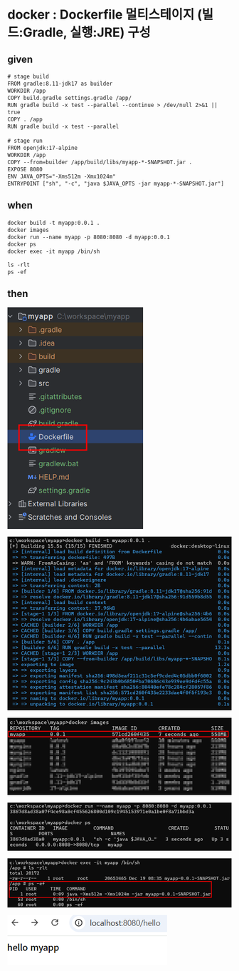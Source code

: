 # docker : Dockerfile 멀티스테이지 (빌드:Gradle, 실행:JRE) 구성

## given

```
# stage build
FROM gradle:8.11-jdk17 as builder
WORKDIR /app
COPY build.gradle settings.gradle /app/
RUN gradle build -x test --parallel --continue > /dev/null 2>&1 || true
COPY . /app
RUN gradle build -x test --parallel

# stage run
FROM openjdk:17-alpine
WORKDIR /app
COPY --from=builder /app/build/libs/myapp-*-SNAPSHOT.jar .
EXPOSE 8080
ENV JAVA_OPTS="-Xms512m -Xmx1024m"
ENTRYPOINT ["sh", "-c", "java $JAVA_OPTS -jar myapp-*-SNAPSHOT.jar"]
```

## when

```
docker build -t myapp:0.0.1 .
docker images
docker run --name myapp -p 8080:8080 -d myapp:0.0.1
docker ps
docker exec -it myapp /bin/sh
```

```
ls -rlt
ps -ef
```

## then

![20241219_173624.png](..%2F..%2Fimages%2F20241219_173624.png)

![20241219_173648.png](..%2F..%2Fimages%2F20241219_173648.png)

![20241219_173722.png](..%2F..%2Fimages%2F20241219_173722.png)

![20241219_173758.png](..%2F..%2Fimages%2F20241219_173758.png)

![20241219_173905.png](..%2F..%2Fimages%2F20241219_173905.png)

![20241219_173923.png](..%2F..%2Fimages%2F20241219_173923.png)